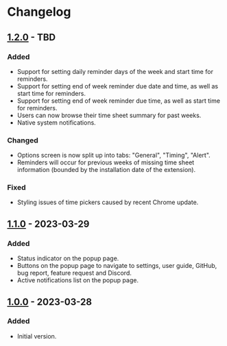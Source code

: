 # Changelog

## [1.2.0] - TBD

### Added

- Support for setting daily reminder days of the week and start time for reminders.
- Support for setting end of week reminder due date and time, as well as start time for reminders.
- Support for setting end of week reminder due time, as well as start time for reminders.
- Users can now browse their time sheet summary for past weeks.
- Native system notifications.

### Changed

- Options screen is now split up into tabs: "General", "Timing", "Alert".
- Reminders will occur for previous weeks of missing time sheet information (bounded by the installation date of the extension).

### Fixed

- Styling issues of time pickers caused by recent Chrome update.

## [1.1.0] - 2023-03-29

### Added

- Status indicator on the popup page.
- Buttons on the popup page to navigate to settings, user guide, GitHub, bug report, feature request and Discord.
- Active notifications list on the popup page.

## [1.0.0] - 2023-03-28

### Added

- Initial version.

[1.2.0]: https://github.com/ClockStorm/clockstorm/compare/1.1.0...main
[1.1.0]: https://github.com/ClockStorm/clockstorm/compare/1.0.0...1.1.0
[1.0.0]: https://github.com/ClockStorm/clockstorm/tree/1.0.0
